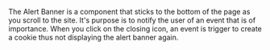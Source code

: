 The Alert Banner is a component that sticks to the bottom of the page as you
scroll to the site. It's purpose is to notify the user of an event that is of
importance. When you click on the closing icon, an event is trigger to create
a cookie thus not displaying the alert banner again. 
